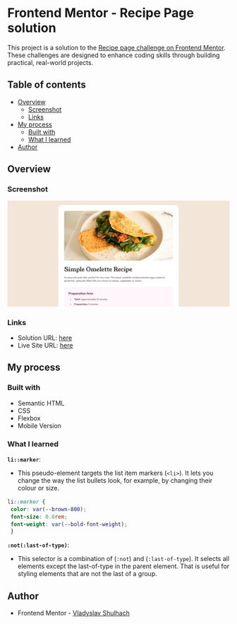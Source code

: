 # Frontend Mentor - Recipe Page solution

This project is a solution to the [Recipe page challenge on Frontend Mentor](https://www.frontendmentor.io/challenges/recipe-page-KiTsR8QQKm). These challenges are designed to enhance coding skills through building practical, real-world projects.

## Table of contents

- [Overview](#overview)
  - [Screenshot](#screenshot)
  - [Links](#links)
- [My process](#my-process)
  - [Built with](#built-with)
  - [What I learned](#what-i-learned)
- [Author](#author)

## Overview

### Screenshot

![Screenshot of the project](./preview.png)

### Links

- Solution URL: [here]()
- Live Site URL: [here]()

## My process

### Built with

- Semantic HTML
- CSS
- Flexbox
- Mobile Version


### What I learned

**`li::marker`**: 
   - This pseudo-element targets the list item markers (`<li>`). It lets you change the way the list bullets look, for example, by changing their colour or size.

   ```css
   li::marker {
    color: var(--brown-800);
    font-size: 0.8rem;
    font-weight: var(--bold-font-weight);
    }
   ```

**`:not(:last-of-type)`**:
  - This selector is a combination of (`:not`) and (`:last-of-type`). It selects all elements except the last-of-type in the parent element. That is useful for styling elements that are not the last of a group.

## Author

- Frontend Mentor - [Vladyslav Shulhach](https://www.frontendmentor.io/profile/Vladyslav-Shulhach)
